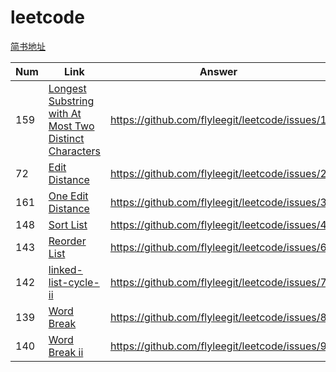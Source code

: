 # leetcode
[简书地址](https://www.jianshu.com/nb/16075157)

|Num|Link|Answer|
|---|---|---|
|159|[Longest Substring with At Most Two Distinct Characters](https://leetcode.com/problems/longest-substring-with-at-most-two-distinct-characters/)|https://github.com/flyleegit/leetcode/issues/1|
|72|[Edit Distance](https://leetcode.com/problems/edit-distance/)|https://github.com/flyleegit/leetcode/issues/2|
|161|[One Edit Distance](https://leetcode.com/problems/one-edit-distance/)|https://github.com/flyleegit/leetcode/issues/3|
|148|[Sort List](https://leetcode.com/problems/sort-list/)|https://github.com/flyleegit/leetcode/issues/4|
|143|[Reorder List](https://leetcode.com/problems/reorder-list/)|https://github.com/flyleegit/leetcode/issues/6|
|142|[linked-list-cycle-ii](https://leetcode.com/problems/linked-list-cycle-ii/)|https://github.com/flyleegit/leetcode/issues/7|
|139|[Word Break](https://leetcode.com/problems/word-break/)|https://github.com/flyleegit/leetcode/issues/8|
|140|[Word Break ii](https://leetcode.com/problems/word-break-ii/)|https://github.com/flyleegit/leetcode/issues/9|